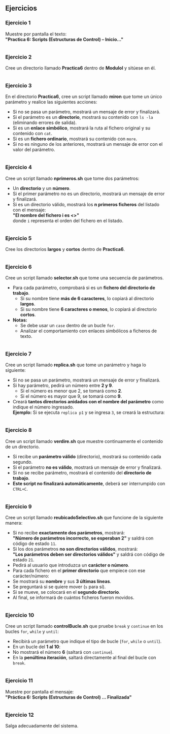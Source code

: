 ## Ejercicios

### Ejercicio 1
Muestre por pantalla el texto:  
**"Practica 6: Scripts (Estructuras de Control) – Inicio…"**
```bash

```

### Ejercicio 2
Cree un directorio llamado **Practica6** dentro de **ModuloI** y sitúese en él.
```bash

```

### Ejercicio 3
En el directorio **Practica6**, cree un script llamado **miron** que tome un único parámetro y realice las siguientes acciones:
- Si no se pasa un parámetro, mostrará un mensaje de error y finalizará.
- Si el parámetro es un **directorio**, mostrará su contenido con `ls -la` (eliminando errores de salida).
- Si es un **enlace simbólico**, mostrará la ruta al fichero original y su contenido con `cat`.
- Si es un **fichero ordinario**, mostrará su contenido con `more`.
- Si no es ninguno de los anteriores, mostrará un mensaje de error con el valor del parámetro.
```bash

```

### Ejercicio 4
Cree un script llamado **nprimeros.sh** que tome dos parámetros:  
- Un **directorio** y un **número**.  
- Si el primer parámetro no es un directorio, mostrará un mensaje de error y finalizará.  
- Si es un directorio válido, mostrará los **n primeros ficheros** del listado con el mensaje:  
  **"El nombre del fichero i es <<nombre del fichero>>"**  
  donde `i` representa el orden del fichero en el listado.  
```bash
```

### Ejercicio 5
Cree los directorios **largos** y **cortos** dentro de **Practica6**.
```bash

```

### Ejercicio 6
Cree un script llamado **selector.sh** que tome una secuencia de parámetros.  
- Para cada parámetro, comprobará si es un **fichero del directorio de trabajo**.
  - Si su nombre tiene **más de 6 caracteres**, lo copiará al directorio **largos**.
  - Si su nombre tiene **6 caracteres o menos**, lo copiará al directorio **cortos**.  
- **Notas:**  
  - Se debe usar un `case` dentro de un bucle `for`.
  - Analizar el comportamiento con enlaces simbólicos a ficheros de texto.
```bash

```

### Ejercicio 7
Cree un script llamado **replica.sh** que tome un parámetro y haga lo siguiente:
- Si no se pasa un parámetro, mostrará un mensaje de error y finalizará.
- Si hay parámetro, pedirá un número entre **2 y 9**.
  - Si el número es menor que 2, se tomará como **2**.
  - Si el número es mayor que 9, se tomará como **9**.
- Creará **tantos directorios anidados con el nombre del parámetro** como indique el número ingresado.  
  **Ejemplo:** Si se ejecuta `replica p1` y se ingresa `3`, se creará la estructura:
```bash

```


### Ejercicio 8
Cree un script llamado **verdire.sh** que muestre continuamente el contenido de un directorio.  
- Si recibe un **parámetro válido** (directorio), mostrará su contenido cada segundo.  
- Si el parámetro **no es válido**, mostrará un mensaje de error y finalizará.  
- Si no se recibe parámetro, mostrará el contenido del **directorio de trabajo**.  
- **Este script no finalizará automáticamente**, deberá ser interrumpido con `CTRL+C`.
```bash


```
### Ejercicio 9
Cree un script llamado **reubicadoSelectivo.sh** que funcione de la siguiente manera:
- Si no recibe **exactamente dos parámetros**, mostrará:  
**"Número de parámetros incorrecto, se esperaban 2"** y saldrá con código de estado `11`.
- Si los dos parámetros **no son directorios válidos**, mostrará:  
**"Los parámetros deben ser directorios válidos"** y saldrá con código de estado `21`.
- Pedirá al usuario que introduzca un **carácter o número**.
- Para cada fichero en el **primer directorio** que empiece con ese carácter/número:
- Se mostrará su **nombre** y sus **3 últimas líneas**.
- Se preguntará si se quiere mover (`s` para sí).
- Si se mueve, se colocará en el **segundo directorio**.
- Al final, se informará de cuántos ficheros fueron movidos.
```bash

```
### Ejercicio 10
Cree un script llamado **controlBucle.sh** que pruebe `break` y `continue` en los bucles `for`, `while` y `until`:
- Recibirá un parámetro que indique el tipo de bucle (`for`, `while` o `until`).
- En un bucle del **1 al 10**:
- No mostrará el número **6** (saltará con `continue`).
- En la **penúltima iteración**, saltará directamente al final del bucle con `break`.
```bash


```
### Ejercicio 11
Muestre por pantalla el mensaje:  
**"Práctica 6: Scripts (Estructuras de Control) … Finalizada"**
```bash

```
### Ejercicio 12
Salga adecuadamente del sistema.
```bash

```
